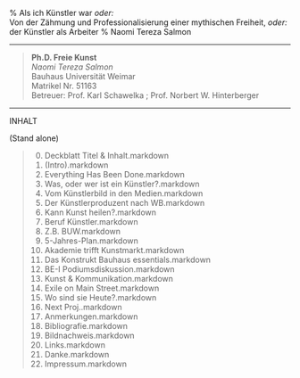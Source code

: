 % Als ich Künstler war *oder:*  
  Von der Zähmung und Professionalisierung einer mythischen Freiheit, *oder:*  
  der Künstler als Arbeiter
% Naomi Tereza Salmon

---

> **Ph.D. Freie Kunst**  
> *Naomi Tereza Salmon*  
> Bauhaus Universität Weimar  
> Matrikel Nr. 51163  
> Betreuer: Prof. Karl Schawelka ; Prof. Norbert W. Hinterberger  

---


INHALT
 
(Stand alone)

> 00. Deckblatt Titel & Inhalt.markdown
> 01. (Intro).markdown
> 02. Everything Has Been Done.markdown
> 03. Was, oder wer ist ein Künstler?.markdown
> 04. Vom Künstlerbild in den Medien.markdown
> 05. Der Künstlerproduzent nach WB.markdown
> 06. Kann Kunst heilen?.markdown
> 07. Beruf Künstler.markdown
> 08. Z.B. BUW.markdown
> 09. 5-Jahres-Plan.markdown
> 10. Akademie trifft Kunstmarkt.markdown
> 11. Das Konstrukt Bauhaus essentials.markdown
> 12. BE-I Podiumsdiskussion.markdown
> 13. Kunst & Kommunikation.markdown
> 14. Exile on Main Street.markdown
> 15. Wo sind sie Heute?.markdown
> 16. Next Proj..markdown
> 17. Anmerkungen.markdown
> 18. Bibliografie.markdown
> 19. Bildnachweis.markdown
> 20. Links.markdown
> 21. Danke.markdown
> 22. Impressum.markdown